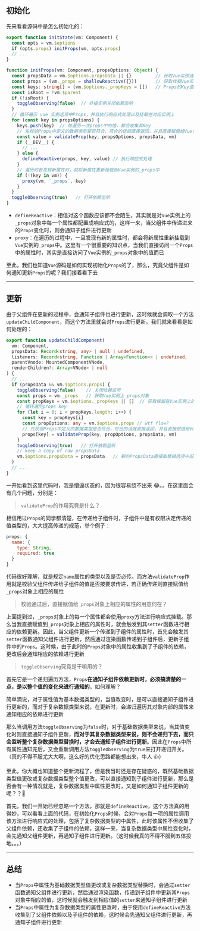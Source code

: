 ## 初始化

先来看看源码中是怎么初始化的：

```ts
export function initState(vm: Component) {
  const opts = vm.$options
  if (opts.props) initProps(vm, opts.props)
  // ...
}

function initProps(vm: Component, propsOptions: Object) {
  const propsData = vm.$options.propsData || {}         // 获取Vue实例选项上的Props
  const props = (vm._props = shallowReactive({}))       // 获取挂载Vue实例上的_props
  const keys: string[] = (vm.$options._propKeys = [])   // Props的Key值组成的数组
  const isRoot = !vm.$parent
  if (!isRoot) {
    toggleObserving(false)  // 非根实例关闭依赖监听
  }
  // 循环遍历 vue 实例选项中Props，并且执行响应式处理以及挂载在对应实例上
  for (const key in propsOptions) {
    keys.push(key)  // 每遍历一次props中的值，都会收集其Key
    // 先校验Props中定义的数据类型是否符合，符合的话就直接返回，并且直接赋值给Vue实例上_props对象中相应的属性中
    const value = validateProp(key, propsOptions, propsData, vm)
    if (__DEV__) {
      // ...
    } else {
      defineReactive(props, key, value) // 执行响应式处理
    }
    // 遍历时若发现新属性时，就将新属性重新挂载到Vue实例的_props中
    if (!(key in vm)) {
      proxy(vm, `_props`, key)
    }
  }
  toggleObserving(true)   // 打开依赖监听
}
```

- `defineReactive`：相信对这个函数应该都不会陌生，其实就是对`Vue`实例上的`_props`对象中每一个属性都配置成响应式的，这样一来，当父组件中传递进来的`Props`变化时，则会通知子组件进行更新
- `proxy`：在遍历的过程中，一旦发现有新的属性时，都会将新属性重新挂载到`Vue`实例的`_props`中。这里有一个很重要的知识点，当我们直接访问一个`Props`中的属性时，其实是直接访问了`Vue`实例的`_props`对象中的值而已

至此，我们也知道`Vue`源码是如何实现初始化`Props`的了，那么，究竟父组件是如何通知更新`Props`的呢？我们接着看下去

---

## 更新

由于父组件在更新的过程中，会通知子组件也进行更新，这时候就会调取一个方法`updateChildComponent`，而这个方法里就会对`Props`进行更新。我们就来看看是如何处理的：

```ts
export function updateChildComponent(
  vm: Component,
  propsData: Record<string, any> | null | undefined,
  listeners: Record<string, Function | Array<Function>> | undefined,
  parentVnode: MountedComponentVNode,
  renderChildren?: Array<VNode> | null
) {
  // ...
  if (propsData && vm.$options.props) {
    toggleObserving(false)    // 关闭依赖监听
    const props = vm._props   // 获取Vue实例上_props对象
    const propKeys = vm.$options._propKeys || []  // 获取保留在Vue实例上的props key值
    // 循环遍历props key
    for (let i = 0; i < propKeys.length; i++) {
      const key = propKeys[i]
      const propOptions: any = vm.$options.props // wtf flow?
      // 先校验Props中定义的数据类型是否符合，符合的话就直接返回，并且直接赋值给Vue实例上_props对象中相应的属性中
      props[key] = validateProp(key, propOptions, propsData, vm)
    }
    toggleObserving(true)   // 打开依赖监听
    // keep a copy of raw propsData
    vm.$options.propsData = propsData   // 新的PropsData直接取替掉选项中旧的PropsData
  }
  // ...
}
```

一开始看到这里代码时，我是懵逼状态的，因为很容易绕不出来 😂。。在这里面会有几个问题，分别是：

> `validateProp`的作用究竟是什么？

相信用过`Props`的同学都清楚，在传递给子组件时，子组件中是有权限决定传递的值类型的，大大提高传递的规范，举个例子：

```js
props: {
  name: {
    type: String,
    required: true
  }
}
```

代码很好理解，就是规定`name`属性的类型以及是否必传。而方法`validateProp`作用就是校验父组件传递给子组件的值是否按要求传递，若正确传递则直接赋值给`_props`对象上相应的属性

> 校验通过后，直接赋值给`_props`对象上相应的属性的用意何在？

上面提到过，`_props`对象上的每一个属性都会使用`proxy`方法进行响应式挂载。那么当我直接赋值到`_props`对象上相应的属性时，就会触发到其`setter`函数进行相应的依赖更新。因此，当父组件更新一个传递到子组件的属性时，首先会触发其`setter`函数通知父组件进行更新，然后通过渲染函数传递到子组件后，更新子组件中的`Props`。这时候，由于此时的`Props`对象中的属性收集到了子组件的依赖，更改后会通知相应的依赖进行更新

> `toggleObserving`究竟是干嘛用的？

首先它是一个递归遍历方法，`Props`**在通知子组件依赖更新时，必须搞清楚的一点，是以整个值的变化来进行通知的**。如何理解？

简单滴说，对于属性值为基本数据类型的，当值改变时，是可以直接通知子组件进行更新的，而对于复杂数据类型来说，在更新时，会递归遍历其对象内部的属性来通知相应的依赖进行更新

那么当调用方法`toggleObserving`为`false`时，对于基础数据类型来说，当其值变化时则直接通知子组件更新，**而对于其复杂数据类型来说，则不会递归下去，而只会监听整个复杂数据类型替换时，才会去通知子组件进行更新**。因此在`Props`中所有属性通知完后，又会重新调用方法`toggleObserving`为`true`来打开递归开关。（真的不得不服尤大大啊，这么好的优化思路都能想出来，牛人 👍）

至此，你大概也知道整个更新流程了，但是我当时还是存在疑惑的，既然基础数据类型值更改或复杂数据类型整个值更改，可以直接通知到子组件进行更新，那么是否会有一种情况就是，复杂数据类型中属性更改时，又是如何通知子组件更新的呢？？🤔

首先，我们一开始已经忽略一个方法，那就是`defineReactive`，这个方法真的用得妙，可以看看上面的代码，在初始化`Props`时候，会对`Props`每一项的属性调用该方法进行响应式的处理，包括了复杂数据类型的中属性，此时该属性不但收集了父组件依赖，还收集了子组件的依赖，这样一来，当复杂数据类型中属性变化时，会先通知父组件更新，再通知子组件进行更新。（这时候我真的不得不服到五体投地。。。）

---

## 总结

- 当`Props`中属性为基础数据类型值更改或复杂数据类型替换时，会通过`setter`函数通知父组件进行更新，然后通过渲染函数，传递到子组件中更新其`Props`对象中相应的值，这时候就会触发到相应值的`setter`来通知子组件进行更新
- 当`Props`中属性为复杂数据类型的属性更改时，由于使用`defineReactive`方法收集到了父组件依赖以及子组件的依赖，这时候会先通知父组件进行更新，再通知子组件进行更新
